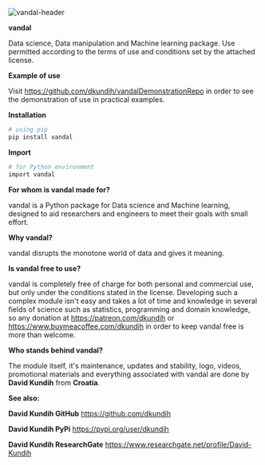![vandal-header](https://raw.githubusercontent.com/dkundih/vandal/main/.logistics/visforvandalpy.jpg)

**vandal** 

Data science, Data manipulation and Machine learning package.
Use permitted according to the terms of use and conditions set by the attached license.

**Example of use**

Visit https://github.com/dkundih/vandalDemonstrationRepo in order to see the demonstration of use in practical examples.

**Installation**

```sh
# using pip
pip install vandal
```

**Import**

```sh
# for Python environment
import vandal
```
**For whom is vandal made for?**

vandal is a Python package for Data science and Machine learning, designed to aid researchers and engineers to meet their goals with small effort.

**Why vandal?**

vandal disrupts the monotone world of data and gives it meaning.

**Is vandal free to use?**

vandal is completely free of charge for both personal and commercial use, but only under the conditions stated in the license. Developing such a complex module isn't easy and takes a lot of time and knowledge in several fields of science such as statistics, programming and domain knowledge, so any donation at https://patreon.com/dkundih or https://www.buymeacoffee.com/dkundih in order to keep vandal free is more than welcome.

**Who stands behind vandal?**

The module itself, it's maintenance, updates and stability, logo, videos, promotional materials and everything associated with vandal are done by **David Kundih** from **Croatia**.

**See also:**

**David Kundih GitHub**
https://github.com/dkundih

**David Kundih PyPi**
https://pypi.org/user/dkundih

**David Kundih ResearchGate**
https://www.researchgate.net/profile/David-Kundih

